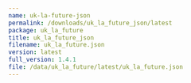 ```yaml
---
name: uk-la-future-json
permalink: /downloads/uk_la_future_json/latest
package: uk_la_future
title: uk_la_future_json
filename: uk_la_future.json
version: latest
full_version: 1.4.1
file: /data/uk_la_future/latest/uk_la_future.json
---
```

